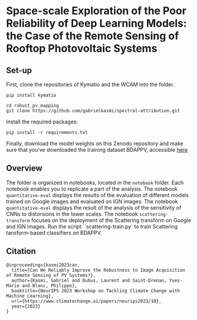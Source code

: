 # Space-scale Exploration of the Poor Reliability of Deep Learning Models: the Case of the Remote Sensing of Rooftop Photovoltaic Systems

## Set-up

First, clone the repositories of Kymatio and the WCAM into the folder. 

```
pip install kymatio

cd robust_pv_mapping
git clone https://github.com/gabrielkasmi/spectral-attribution.git
```

Install the required packages:

``` 
pip install -r requirements.txt
```

Finally, download the model weights on this Zenodo repository and make sure that you've downloaded the training dataset BDAPPV, accessible [here](https://zenodo.org/records/7358126)

## Overview

The folder is organized in notebooks, located in the `notebook` folder. Each notebook enables you to replicate a part of the analysis. The notebook `quantitative-eval` displays the results of the evaluation of different models trained on Google images and evaluated on IGN images. The notebook `quantitative-eval` displays the result of the analysis of the sensitivity of CNNs to distorsions in the lower scales. The notebook `scattering-transform` focuses on the deployment of the Scattering transform on Google and IGN images. Run the script ``scattering-train.py` to train Scattering tansform-based classifiers on BDAPPV. 

## Citation 

```
@inproceedings{kasmi2023can,
  title={Can We Reliably Improve the Robustness to Image Acquisition of Remote Sensing of PV Systems?},
  author={Kasmi, Gabriel and Dubus, Laurent and Saint-Drenan, Yves-Marie and Blanc, Philippe},
  booktitle={NeurIPS 2023 Workshop on Tackling Climate Change with Machine Learning},
  url={https://www.climatechange.ai/papers/neurips2023/10},
  year={2023}
}
```


